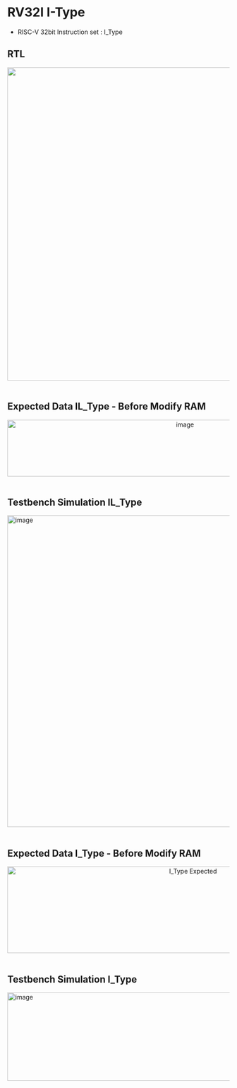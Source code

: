 # RV32I I-Type
- RISC-V 32bit Instruction set : I_Type

## RTL
<div align="center">
  <img width="1744" height="708" alt="image" src="https://github.com/user-attachments/assets/11045f1e-063a-4d87-a0f4-4aedd4b9a127" />
</div>

<br>

## Expected Data IL_Type - Before Modify RAM
<div align="center">
  <img width="790" height="128" alt="image" src="https://github.com/user-attachments/assets/a13bfca9-b53a-4724-aa6c-a46ebc3be58a" />
</div>

<br>

## Testbench Simulation IL_Type
<div align="conter">
  <img width="1011" height="705" alt="image" src="https://github.com/user-attachments/assets/1fafaf80-62cc-4b1a-8044-b3a474b663be" />
</div>

<br>

## Expected Data I_Type - Before Modify RAM
<div align="center">
  <img width="826" height="196" alt="I_Type Expected" src="https://github.com/user-attachments/assets/d27bd9a7-3f9e-4372-8a90-422577a30ba6" />
</div>

<br>

## Testbench Simulation I_Type
<div align="conter">
  <img width="1890" height="200" alt="image" src="https://github.com/user-attachments/assets/fce0dd9c-5171-43bf-bfa3-1847114e2848" />
</div>
